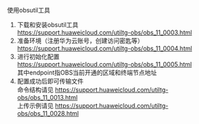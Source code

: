 使用obsutil工具  
1. 下载和安装obsutil工具  
https://support.huaweicloud.com/utiltg-obs/obs_11_0003.html  
2. 准备环境（注册华为云账号，创建访问密匙等）  
https://support.huaweicloud.com/utiltg-obs/obs_11_0004.html  
3.  进行初始化配置  
https://support.huaweicloud.com/utiltg-obs/obs_11_0005.html  
其中endpoint指OBS当前开通的区域和终端节点地址  
4. 配置成功后即可传输文件  
命令结构请见 https://support.huaweicloud.com/utiltg-obs/obs_11_0013.html  
上传示例请见 https://support.huaweicloud.com/utiltg-obs/obs_11_0028.html  
